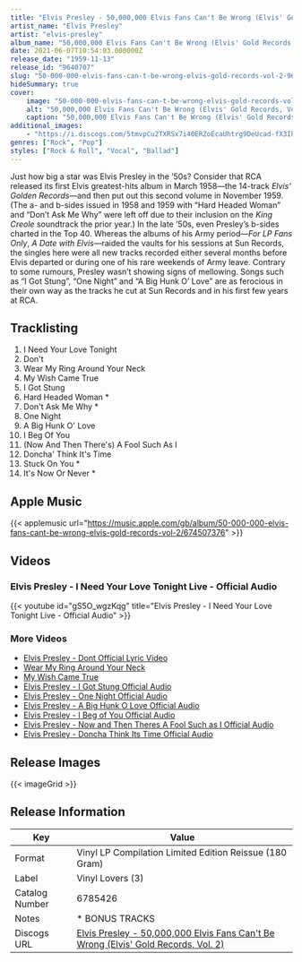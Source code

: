 ```yaml
---
title: "Elvis Presley - 50,000,000 Elvis Fans Can't Be Wrong (Elvis' Gold Records, Vol. 2)"
artist_name: "Elvis Presley"
artist: "elvis-presley"
album_name: "50,000,000 Elvis Fans Can't Be Wrong (Elvis' Gold Records, Vol. 2)"
date: 2021-06-07T10:54:03.000000Z
release_date: "1959-11-13"
release_id: "9640707"
slug: "50-000-000-elvis-fans-can-t-be-wrong-elvis-gold-records-vol-2-9640707"
hideSummary: true
cover:
    image: "50-000-000-elvis-fans-can-t-be-wrong-elvis-gold-records-vol-2-9640707.jpg"
    alt: "50,000,000 Elvis Fans Can't Be Wrong (Elvis' Gold Records, Vol. 2) by Elvis Presley"
    caption: "50,000,000 Elvis Fans Can't Be Wrong (Elvis' Gold Records, Vol. 2) by Elvis Presley"
additional_images:
    - "https://i.discogs.com/5tmvpCu2TXRSx7i40ERZoEcaUhtrg9DeUcad-fX3Ihc/rs:fit/g:sm/q:90/h:500/w:500/czM6Ly9kaXNjb2dz/LWRhdGFiYXNlLWlt/YWdlcy9SLTk2NDA3/MDctMTQ4NDA2MTIz/Ny0yMjEyLmpwZWc.jpeg"
genres: ["Rock", "Pop"]
styles: ["Rock & Roll", "Vocal", "Ballad"]
---
```


Just how big a star was Elvis Presley in the ’50s? Consider that RCA released its first Elvis greatest-hits album in March 1958—the 14-track <i>Elvis’ Golden Records</i>—and then put out this second volume in November 1959. (The a- and b-sides issued in 1958 and 1959 with “Hard Headed Woman” and “Don’t Ask Me Why” were left off due to their inclusion on the <i>King Creole</i> soundtrack the prior year.) In the late ’50s, even Presley’s b-sides charted in the Top 40. Whereas the albums of his Army period—<i>For LP Fans Only</i>, <i>A Date with Elvis</i>—raided the vaults for his sessions at Sun Records, the singles here were all new tracks recorded either several months before Elvis departed or during one of his rare weekends of Army leave. Contrary to some rumours, Presley wasn’t showing signs of mellowing. Songs such as “I Got Stung”, “One Night” and “A Big Hunk O’ Love” are as ferocious in their own way as the tracks he cut at Sun Records and in his first few years at RCA.
    
    


## Tracklisting
1. I Need Your Love Tonight
2. Don't
3. Wear My Ring Around Your Neck
4. My Wish Came True
5. I Got Stung
6. Hard Headed Woman *
7. Don't Ask Me Why *
8. One Night
9. A Big Hunk O' Love
10. I Beg Of You
11. (Now And Then There's) A Fool Such As I
12. Doncha' Think It's Time
13. Stuck On You *
14. It's Now Or Never *

## Apple Music
{{< applemusic url="https://music.apple.com/gb/album/50-000-000-elvis-fans-cant-be-wrong-elvis-gold-records-vol-2/674507376" >}}<br>


## Videos
### Elvis Presley - I Need Your Love Tonight Live - Official Audio
{{< youtube id="gS5O_wgzKqg" title="Elvis Presley - I Need Your Love Tonight Live - Official Audio" >}}<br>
### More Videos

- [Elvis Presley - Dont Official Lyric Video](https://www.youtube.com/watch?v=q6UO6YcT3PE)
- [Wear My Ring Around Your Neck](https://www.youtube.com/watch?v=blmeWAWjlyk)
- [My Wish Came True](https://www.youtube.com/watch?v=OIJsor6_r28)
- [Elvis Presley - I Got Stung Official Audio](https://www.youtube.com/watch?v=xzrdENvsEyU)
- [Elvis Presley - One Night Official Audio](https://www.youtube.com/watch?v=Hb18smk-GvA)
- [Elvis Presley - A Big Hunk O Love Official Audio](https://www.youtube.com/watch?v=VqyVe8tfLm0)
- [Elvis Presley - I Beg of You Official Audio](https://www.youtube.com/watch?v=ejbiae5uX-U)
- [Elvis Presley - Now and Then Theres A Fool Such as I Official Audio](https://www.youtube.com/watch?v=-unOfZiTM_0)
- [Elvis Presley - Doncha Think Its Time Official Audio](https://www.youtube.com/watch?v=IP347ysKZHo)

## Release Images
{{< imageGrid >}}

## Release Information
|  Key           | Value                                                |
| ---------------| ---------------------------------------------------- |
| Format         | Vinyl LP Compilation Limited Edition Reissue (180 Gram) |
| Label          | Vinyl Lovers (3) |
| Catalog Number | 6785426 |
| Notes | * BONUS TRACKS |
| Discogs URL    | [Elvis Presley - 50,000,000 Elvis Fans Can't Be Wrong (Elvis' Gold Records, Vol. 2)](https://www.discogs.com/release/9640707-Elvis-Presley-50000000-Elvis-Fans-Cant-Be-Wrong-Elvis-Gold-Records-Vol-2) |